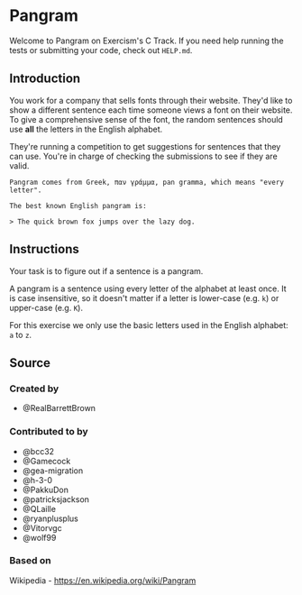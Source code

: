 # Pangram

Welcome to Pangram on Exercism's C Track.
If you need help running the tests or submitting your code, check out `HELP.md`.

## Introduction

You work for a company that sells fonts through their website.
They'd like to show a different sentence each time someone views a font on their website.
To give a comprehensive sense of the font, the random sentences should use **all** the letters in the English alphabet.

They're running a competition to get suggestions for sentences that they can use.
You're in charge of checking the submissions to see if they are valid.

```exercism/note
Pangram comes from Greek, παν γράμμα, pan gramma, which means "every letter".

The best known English pangram is:

> The quick brown fox jumps over the lazy dog.
```

## Instructions

Your task is to figure out if a sentence is a pangram.

A pangram is a sentence using every letter of the alphabet at least once.
It is case insensitive, so it doesn't matter if a letter is lower-case (e.g. `k`) or upper-case (e.g. `K`).

For this exercise we only use the basic letters used in the English alphabet: `a` to `z`.

## Source

### Created by

- @RealBarrettBrown

### Contributed to by

- @bcc32
- @Gamecock
- @gea-migration
- @h-3-0
- @PakkuDon
- @patricksjackson
- @QLaille
- @ryanplusplus
- @Vitorvgc
- @wolf99

### Based on

Wikipedia - https://en.wikipedia.org/wiki/Pangram